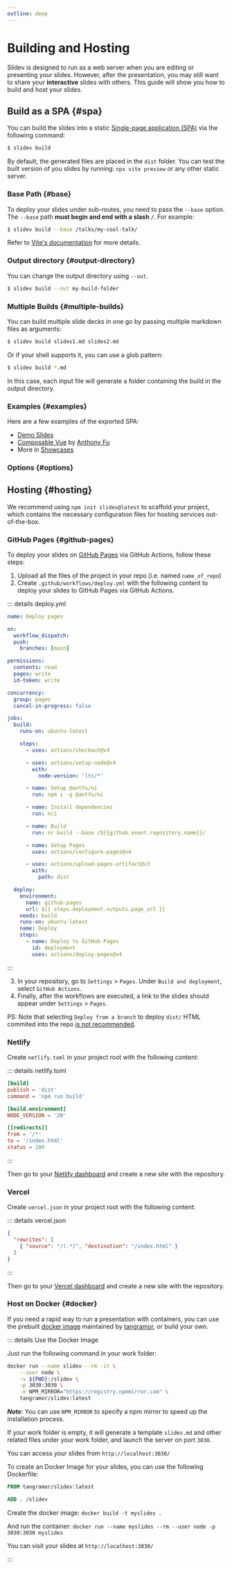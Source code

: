 ```yaml
---
outline: deep
---
```


# Building and Hosting

Slidev is designed to run as a web server when you are editing or presenting your slides. However, after the presentation, you may still want to share your **interactive** slides with others. This guide will show you how to build and host your slides.

## Build as a SPA {#spa}

You can build the slides into a static [Single-page application (SPA)](https://developer.mozilla.org/en-US/docs/Glossary/SPA) via the following command:

```bash
$ slidev build
```

By default, the generated files are placed in the `dist` folder. You can test the built version of you slides by running: `npx vite preview` or any other static server.

### Base Path {#base}

To deploy your slides under sub-routes, you need to pass the `--base` option. The `--base` path **must begin and end with a slash `/`**. For example:

```bash
$ slidev build --base /talks/my-cool-talk/
```

Refer to [Vite's documentation](https://vitejs.dev/guide/build.html#public-base-path) for more details.

### Output directory {#output-directory}

You can change the output directory using `--out`.

```bash
$ slidev build --out my-build-folder
```

### Multiple Builds {#multiple-builds}

You can build multiple slide decks in one go by passing multiple markdown files as arguments:

```bash
$ slidev build slides1.md slides2.md
```

Or if your shell supports it, you can use a glob pattern:

```bash
$ slidev build *.md
```

In this case, each input file will generate a folder containing the build in the output directory.

### Examples {#examples}

Here are a few examples of the exported SPA:

- [Demo Slides](https://sli.dev/demo/starter)
- [Composable Vue](https://talks.antfu.me/2021/composable-vue) by [Anthony Fu](https://github.com/antfu)
- More in [Showcases](../resources/showcases)

### Options {#options}

<LinkCard link="features/build-with-pdf" />
<LinkCard link="features/bundle-remote-assets" />

## Hosting {#hosting}

We recommend using `npm init slidev@latest` to scaffold your project, which contains the necessary configuration files for hosting services out-of-the-box.

### GitHub Pages {#github-pages}

To deploy your slides on [GitHub Pages](https://pages.github.com/) via GitHub Actions, follow these steps:

1. Upload all the files of the project in your repo (i.e. named `name_of_repo`)
2. Create `.github/workflows/deploy.yml` with the following content to deploy your slides to GitHub Pages via GitHub Actions.

::: details deploy.yml

```yaml
name: Deploy pages

on:
  workflow_dispatch:
  push:
    branches: [main]

permissions:
  contents: read
  pages: write
  id-token: write

concurrency:
  group: pages
  cancel-in-progress: false

jobs:
  build:
    runs-on: ubuntu-latest

    steps:
      - uses: actions/checkout@v4

      - uses: actions/setup-node@v4
        with:
          node-version: 'lts/*'

      - name: Setup @antfu/ni
        run: npm i -g @antfu/ni

      - name: Install dependencies
        run: nci

      - name: Build
        run: nr build --base /${{github.event.repository.name}}/

      - name: Setup Pages
        uses: actions/configure-pages@v4

      - uses: actions/upload-pages-artifact@v3
        with:
          path: dist

  deploy:
    environment:
      name: github-pages
      url: ${{ steps.deployment.outputs.page_url }}
    needs: build
    runs-on: ubuntu-latest
    name: Deploy
    steps:
      - name: Deploy to GitHub Pages
        id: deployment
        uses: actions/deploy-pages@v4
```

:::

3. In your repository, go to `Settings` > `Pages`. Under `Build and deployment`, select `GitHub Actions`.
4. Finally, after the workflows are executed, a link to the slides should appear under `Settings` > `Pages`.

PS: Note that selecting `Deploy from a branch` to deploy `dist/` HTML commited into the repo [is not recommended](https://github.com/slidevjs/slidev/issues/1873).

### Netlify

Create `netlify.toml` in your project root with the following content:

::: details netlify.toml

```toml
[build]
publish = 'dist'
command = 'npm run build'

[build.environment]
NODE_VERSION = '20'

[[redirects]]
from = '/*'
to = '/index.html'
status = 200
```

:::

Then go to your [Netlify dashboard](https://netlify.com/) and create a new site with the repository.

### Vercel

Create `vercel.json` in your project root with the following content:

::: details vercel.json

```json
{
  "rewrites": [
    { "source": "/(.*)", "destination": "/index.html" }
  ]
}
```

:::

Then go to your [Vercel dashboard](https://vercel.com/) and create a new site with the repository.

### Host on Docker {#docker}

If you need a rapid way to run a presentation with containers, you can use the prebuilt [docker image](https://hub.docker.com/r/tangramor/slidev) maintained by [tangramor](https://github.com/tangramor), or build your own.

::: details Use the Docker Image

Just run the following command in your work folder:

```bash
docker run --name slidev --rm -it \
    --user node \
    -v ${PWD}:/slidev \
    -p 3030:3030 \
    -e NPM_MIRROR="https://registry.npmmirror.com" \
    tangramor/slidev:latest
```

**_Note_**: You can use `NPM_MIRROR` to specify a npm mirror to speed up the installation process.

If your work folder is empty, it will generate a template `slides.md` and other related files under your work folder, and launch the server on port `3030`.

You can access your slides from `http://localhost:3030/`

To create an Docker Image for your slides, you can use the following Dockerfile:

```Dockerfile
FROM tangramor/slidev:latest

ADD . /slidev
```

Create the docker image: `docker build -t myslides .`

And run the container: `docker run --name myslides --rm --user node -p 3030:3030 myslides`

You can visit your slides at `http://localhost:3030/`

:::

